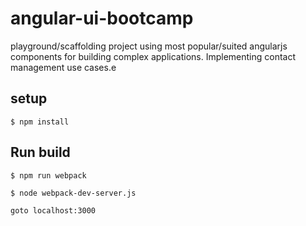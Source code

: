 # angular-ui-bootcamp
playground/scaffolding project using most popular/suited angularjs components for building complex applications. Implementing contact management use cases.e

## setup

    $ npm install


## Run build


    $ npm run webpack

    $ node webpack-dev-server.js

    goto localhost:3000
